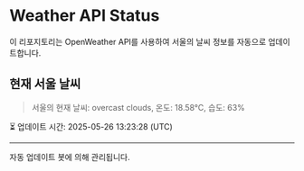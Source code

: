 
# Weather API Status

이 리포지토리는 OpenWeather API를 사용하여 서울의 날씨 정보를 자동으로 업데이트합니다.

## 현재 서울 날씨
> 서울의 현재 날씨: overcast clouds, 온도: 18.58°C, 습도: 63%

⏳ 업데이트 시간: 2025-05-26 13:23:28 (UTC)

---
자동 업데이트 봇에 의해 관리됩니다.
